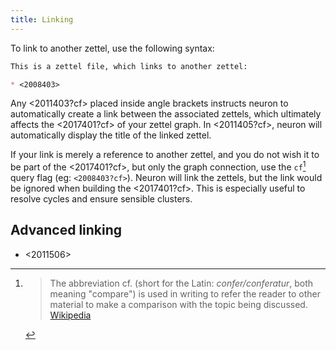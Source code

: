 ```yaml
---
title: Linking
---
```


To link to another zettel, use the following syntax:

```markdown
This is a zettel file, which links to another zettel:

* <2008403>
```

Any <2011403?cf> placed inside angle brackets instructs neuron to automatically
create a link between the associated zettels, which ultimately affects the
<2017401?cf> of your zettel graph. In <2011405?cf>, neuron will automatically
display the title of the linked zettel.

If your link is merely a reference to another zettel, and you do not wish it to
be part of the <2017401?cf>, but only the graph connection, use the `cf`[^cf] query
flag (eg: `<2008403?cf>`). Neuron will link the zettels, but the link would be
ignored when building the <2017401?cf>. This is especially useful to resolve
cycles and ensure sensible clusters.

## Advanced linking

* <2011506>

[^cf]: 
    > The abbreviation cf. (short for the Latin: *confer/conferatur*, both meaning "compare") is used in writing to refer the reader to other material to make a comparison with the topic being discussed. [Wikipedia](https://en.wikipedia.org/wiki/Cf.)
